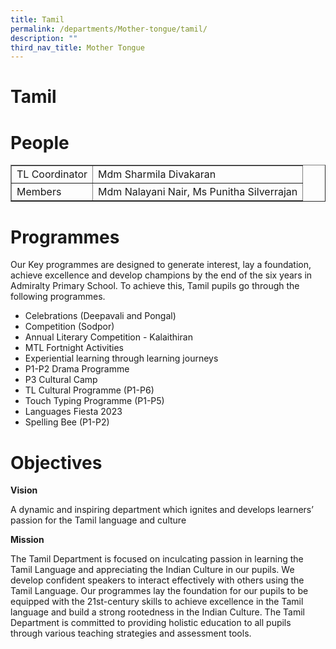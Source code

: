 ```yaml
---
title: Tamil
permalink: /departments/Mother-tongue/tamil/
description: ""
third_nav_title: Mother Tongue
---
```

# Tamil

# People
<table border="1" cellspacing="0" class="tg">
    <tbody><tr>
      <td height="28" class="tg-zr06">TL Coordinator</td>
      <td class="tg-zr06">Mdm Sharmila Divakaran</td>
    </tr>
    <tr>
      <td height="28" class="tg-zr06">Members</td>
      <td class="tg-zr06">Mdm Nalayani Nair, Ms Punitha Silverrajan</td>
</tr></tbody></table>

# Programmes

Our Key programmes are designed to generate interest, lay a foundation, achieve excellence and develop champions by the end of the six years in Admiralty Primary School. To achieve this, Tamil pupils go through the following programmes.

-  Celebrations (Deepavali and Pongal)
- Competition (Sodpor)
- Annual Literary Competition - Kalaithiran
- MTL Fortnight Activities
- Experiential learning through learning journeys
- P1-P2 Drama Programme
- P3 Cultural Camp
- TL Cultural Programme (P1-P6)
- Touch Typing Programme (P1-P5)
- Languages Fiesta 2023
- Spelling Bee (P1-P2)

# Objectives

**Vision**

A dynamic and inspiring department which ignites and develops learners’ passion for the Tamil language and culture

**Mission**

The Tamil Department is focused on inculcating passion in learning the Tamil Language and appreciating the Indian Culture in our pupils. We develop confident speakers to interact effectively with others using the Tamil Language. Our programmes lay the foundation for our pupils to be equipped with the 21st-century skills to achieve excellence in the Tamil language and build a strong rootedness in the Indian Culture. The Tamil Department is committed to providing holistic education to all pupils through various teaching strategies and assessment tools.